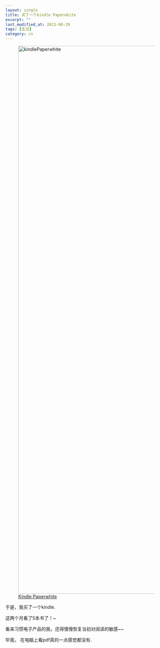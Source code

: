 ```yaml
---
layout: single
title: 买了一个kindle Paperwhite
excerpt: ""
last_modified_at: 2013-08-29
tags: [生活]
category: cn
---
```



<figure>
<a href="https://farm8.staticflickr.com/7641/16416086194_5289d24007_o.jpg" title="fengmao by Ping Yin, on Flickr"><img src="https://farm8.staticflickr.com/7641/16416086194_5289d24007_o.jpg" width="1280" height="1706" alt="kindlePaperwhite"></a>
  <figcaption><a href="https://www.flickr.com/photos/132244335@N04/16416086194" title="kindlePaperwhite by Ping Yin, on Flickr">Kindle Paperwhite</a></figcaption>
</figure>


于是，我买了一个kindle.

这两个月看了5本书了！~

看来习惯电子产品的我，还得慢慢恢复当初对阅读的敏感~~

毕竟， 在电脑上看pdf真的一点感觉都没有.
